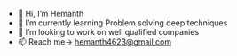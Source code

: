 - 👋 Hi, I’m Hemanth
- 🌱 I’m currently learning Problem solving deep techniques
- 💞️ I’m looking to work on  well qualified companies
- 📫 Reach me-> hemanth4623@gmail.com 

<!---
VRH4623/VRH4623 is a ✨ special ✨ repository because its `README.md` (this file) appears on your GitHub profile.
You can click the Preview link to take a look at your changes.
--->
